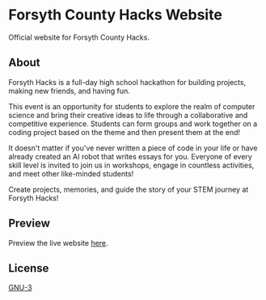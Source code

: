 # Forsyth County Hacks Website

Official website for Forsyth County Hacks.

## About
Forsyth Hacks is a full-day high school hackathon for building projects, making new friends, and having fun.

This event is an opportunity for students to explore the realm of computer science and bring their creative ideas to life through a collaborative and competitive experience. Students can form groups and work together on a coding project based on the theme and then present them at the end!

It doesn't matter if you've never written a piece of code in your life or have already created an AI robot that writes essays for you. Everyone of every skill level is invited to join us in workshops, engage in countless activities, and meet other like-minded students!

Create projects, memories, and guide the story of your STEM journey at Forsyth Hacks!

## Preview
Preview the live website [here](https://forsythhacks.dev/).

## License

[GNU-3](https://choosealicense.com/licenses/gpl-3.0/)
